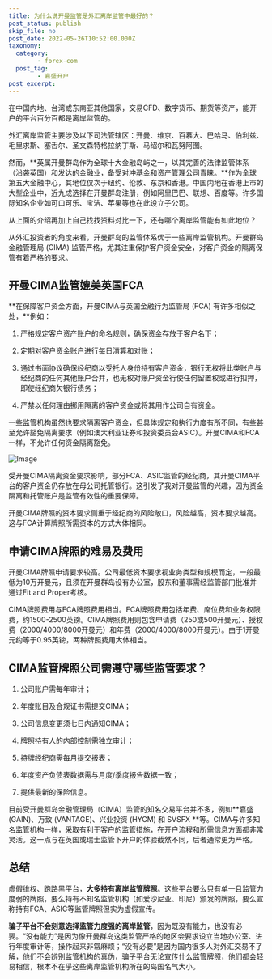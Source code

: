 ```yaml
---
title: 为什么说开曼监管是外汇离岸监管中最好的？
post_status: publish
skip_file: no
post_date: 2022-05-26T10:52:00.000Z
taxonomy:
  category:
        - forex-com
  post_tag:
        - 嘉盛开户
post_excerpt: 
---
```

在中国内地、台湾或东南亚其他国家，交易CFD、数字货币、期货等资产，能开户的平台百分百都是离岸监管的。

外汇离岸监管主要涉及以下司法管辖区：开曼、维京、百慕大、巴哈马、伯利兹、毛里求斯、塞舌尔、圣文森特格拉纳丁斯、马绍尔和瓦努阿图。

然而，**英属开曼群岛作为全球十大金融岛屿之一，以其完善的法律监管体系（沿袭英国）和发达的金融业，备受对冲基金和资产管理公司青睐。**作为全球第五大金融中心，其地位仅次于纽约、伦敦、东京和香港。中国内地在香港上市的大型企业中，近九成选择在开曼群岛注册，例如阿里巴巴、联想、百度等。许多国际知名企业如可口可乐、宝洁、苹果等也在此设立子公司。

从上面的介绍再加上自己找找资料对比一下，还有哪个离岸监管能有如此地位？

从外汇投资者的角度来看，开曼群岛的监管体系优于一些离岸监管机构。开曼群岛金融管理局 (CIMA) 监管严格，尤其注重保护客户资金安全，对客户资金的隔离保管有着严格的要求。

## 开曼CIMA监管媲美英国FCA

**在保障客户资金方面，开曼CIMA与英国金融行为监管局 (FCA) 有许多相似之处，**例如：

1. 严格规定客户资产账户的命名规则，确保资金存放于客户名下；

1. 定期对客户资金账户进行每日清算和对账；

1. 通过书面协议确保经纪商以受托人身份持有客户资金，银行无权将此类账户与经纪商的任何其他账户合并，也无权对账户资金行使任何留置权或进行扣押，即使经纪商欠银行债务；

1. 严禁以任何理由挪用隔离的客户资金或将其用作公司自有资金。

一些监管机构虽然也要求隔离客户资金，但具体规定和执行力度有所不同，有些甚至允许豁免隔离要求（例如澳大利亚证券和投资委员会ASIC）。开曼CIMA和FCA一样，不允许任何资金隔离豁免。

![Image](https://prod-files-secure.s3.us-west-2.amazonaws.com/39ed1227-6d7d-4570-be36-9ccd4a2c4241/bd849744-3fcb-4a37-8312-357962c8f065/image.png?X-Amz-Algorithm=AWS4-HMAC-SHA256&X-Amz-Content-Sha256=UNSIGNED-PAYLOAD&X-Amz-Credential=ASIAZI2LB466W56CGHEY%2F20251028%2Fus-west-2%2Fs3%2Faws4_request&X-Amz-Date=20251028T221327Z&X-Amz-Expires=3600&X-Amz-Security-Token=IQoJb3JpZ2luX2VjEAwaCXVzLXdlc3QtMiJHMEUCIGcJXm9Um1gRsxcg2%2BNZQTOHXIQxdqrhE%2BnBiFQUfohnAiEAwvSjHqgndVyxVCbZajzDxYukM0kl4TpdvIebaqcd%2BKUqiAQIxf%2F%2F%2F%2F%2F%2F%2F%2F%2F%2FARAAGgw2Mzc0MjMxODM4MDUiDCc1Ydh2RcFl2WgpKyrcAwOYoupPSyuGCWRM4VQu8%2B%2FvcvLjI26769gbepMimZ3z3afjE%2FMF6iEJ5bujt7lLZer6r%2F1AbAyGyLHJHGXtX%2FK1apg8AKwTbuLLZ%2BFJ2kie1FJctaFvqicAmMlWj7bW4BMwIjS3%2F2SMoOL%2FM7C9cx52cLTfzMWkd%2FxpF%2FFUzaNx0V1KgfDPjdVCN%2FmOC8QcXPhNwhtFku%2FNoNZdyuC%2FFnIqQVmcKum0igIC6P9SeWpPx9sK7I%2FUBqE9mdnsegrBgm7hyNf65aCquUzbn0FUHqJuiJSkxU6ZDtgpdsr8QAu%2F%2BWBPO0B65dWiRKu0MbH8M14rlJCjIo5ewIfUyHFs3wB2FKuw88olrKGbBfr8BnoIeeFsSeIl7okjquFbQp6JLPwLu2qi0HY3HNQv2iwy%2BqqYgQhVFw%2FtgA%2FF2PR%2FmdqqWI7BPL2dHWH4pXbkM443jT1jUcPKFW0blSOFC1tq%2F1Vi%2BDdz8WgI09yFestEgA%2Bqadd3XLH57%2BRdg8yjxUxx%2F%2F9Xf%2B9sNoqC5%2B%2BmDvIIlfNhQQq5Pob8xxdUCwKgB%2BNv4otAy6Vhn02vxWkA6EDJCVEZZ14lyDCmEVd2DK5jKaDkXEegBnz9pfFNPa6DFJkcMf1g82KjcCa1oOevMJy8hMgGOqUB5abV8z67JaaE4tEo%2BFA1qf3zuY8RY20TKby4HfPG%2BueZoAc86JN2gM2cnguSWJJXV4INA7u5AEWOaWc2cZjdL%2BWSLoka7%2B9DIg6CvO7H0yz1Nkihf7uMS%2BbhgN7hElKZ7M7Bwea0%2FVSawmY5Y3aiIFqC6djtyQllUk68ShVqBW%2BwSwJ8sIME6%2FhP2x64VRoE1pm7QMgPQc3DjPH8lCb8gw9E6vMH&X-Amz-Signature=41b082e7e1f54fde82257977116aa66743c65517b46b22d57f0d4bcb2b2bb803&X-Amz-SignedHeaders=host&x-amz-checksum-mode=ENABLED&x-id=GetObject)

受开曼CIMA隔离资金要求影响，部分FCA、ASIC监管的经纪商，其开曼CIMA平台的客户资金仍存放在母公司托管银行。这引发了我对开曼监管的兴趣，因为资金隔离和托管账户是监管有效性的重要保障。

开曼CIMA牌照的资本要求侧重于经纪商的风险敞口，风险越高，资本要求越高。这与FCA计算牌照所需资本的方式大体相同。

## **申请CIMA牌照的难易及费用**

开曼CIMA牌照申请要求较高。公司最低资本要求视业务类型和规模而定，一般最低为10万开曼元，且须在开曼群岛设有办公室，股东和董事需经监管部门批准并通过Fit and Proper考核。

CIMA牌照费用与FCA牌照费用相当。FCA牌照费用包括年费、席位费和业务权限费，约1500-2500英镑。CIMA牌照费用则包含申请费（250或500开曼元）、授权费（2000/4000/8000开曼元）和年费（2000/4000/8000开曼元）。由于1开曼元约等于0.95英镑，两种牌照费用大体相当。

## CIMA监管牌照公司需遵守哪些监管要求？

1. 公司账户需每年审计；

1. 年度账目及合规证书需提交CIMA；

1. 公司信息变更须七日内通知CIMA；

1. 牌照持有人的内部控制需独立审计；

1. 持牌经纪商需每月提交报表；

1. 年度资产负债表数据需与月度/季度报告数据一致；

1. 提供最新的保险信息。

目前受开曼群岛金融管理局（CIMA）监管的知名交易平台并不多，例如**嘉盛 (GAIN)、万致 (VANTAGE)、兴业投资 (HYCM) 和 SVSFX **等。CIMA与许多知名监管机构一样，采取有利于客户的监管措施，在开户流程和所需信息方面都非常灵活。这一点与在英国或瑞士监管下开户的体验截然不同，后者通常更为严格。

## 总结

虚假维权、跑路黑平台，**大多持有离岸监管牌照**。这些平台要么只有单一且监管力度弱的牌照，要么持有不知名监管机构（如爱沙尼亚、印尼）颁发的牌照，要么宣称持有FCA、ASIC等监管牌照但实为虚假宣传。

**骗子平台不会刻意选择监管力度强的离岸监管**，因为既没有能力，也没有必要。“没有能力”是因为像开曼群岛这类监管严格的地区会要求设立当地办公室、进行年度审计等，操作起来非常麻烦；“没有必要”是因为国内很多人对外汇交易不了解，他们不会辨别监管机构的真伪，骗子平台无论宣传什么监管牌照，他们都会轻易相信，根本不在乎这些离岸监管机构所在的岛国名气大小。